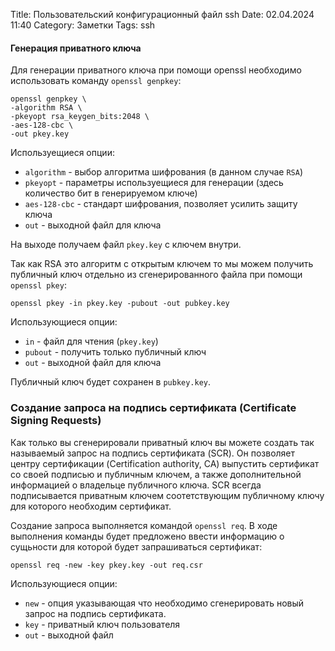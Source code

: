 Title: Пользовательский конфигурационный файл ssh
Date: 02.04.2024 11:40
Category: Заметки
Tags: ssh

#### Генерация приватного ключа
Для генерации приватного ключа при помощи openssl необходимо использовать команду `openssl genpkey`:
```
openssl genpkey \
-algorithm RSA \
-pkeyopt rsa_keygen_bits:2048 \
-aes-128-cbc \
-out pkey.key
```

Используещиеся опции:
- `algorithm` - выбор алгоритма шифрования (в данном случае `RSA`)
- `pkeyopt` - параметры используещиеся для генерации (здесь количество бит в генерируемом ключе)
- `aes-128-cbc` - стандарт шифрования, позволяет усилить защиту ключа
- `out` - выходной файл для ключа

На выходе получаем файл `pkey.key` с ключем внутри.

Так как RSA это алгоритм с открытым ключем то мы можем получить публичный ключ отдельно из сгенерированного файла при помощи `openssl pkey`:
```
openssl pkey -in pkey.key -pubout -out pubkey.key
```

Использующиеся опции:
- `in` - файл для чтения (`pkey.key`)
- `pubout` - получить только публичный ключ
- `out` - выходной файл для ключа

Публичный ключ будет сохранен в `pubkey.key`.

### Создание запроса на подпись сертификата (Certificate Signing Requests)

Как только вы сгенерировали приватный ключ вы можете создать так называемый запрос на подпись сертификата (SCR). Он позволяет центру сертификации (Certification authority, CA) выпустить сертификат со своей подписью и публичным ключем, а также дополнительной информацией о владельце публичного ключа. SCR всегда подписывается приватным ключем соотетствующим публичному ключу для которого необходим сертификат. 

Создание запроса выполняется командой `openssl req`. В ходе выполнения команды будет предложено ввести информацию о сущьности для которой будет запрашиваться сертификат:
```
openssl req -new -key pkey.key -out req.csr
```

Использующиеся опции:
- `new` - опция указывающая что необходимо сгенерировать новый запрос на подпись сертификата.
- `key` - приватный ключ пользователя
- `out` - выходной файл
